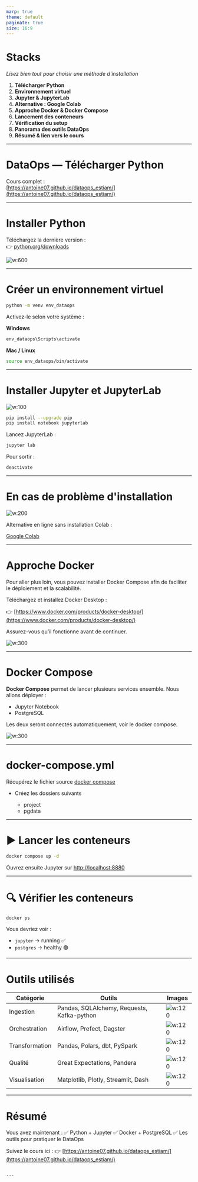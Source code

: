 ```yaml
---
marp: true
theme: default
paginate: true
size: 16:9
---
```


# Stacks

*Lisez bien tout pour choisir une méthode d'installation*

1. **Télécharger Python**
2. **Environnement virtuel**
3. **Jupyter & JupyterLab**
4. **Alternative : Google Colab**
5. **Approche Docker & Docker Compose**
6. **Lancement des conteneurs**
7. **Vérification du setup**
8. **Panorama des outils DataOps**
9. **Résumé & lien vers le cours**

---

# DataOps — Télécharger Python

Cours complet :  
[https://antoine07.github.io/dataops_estiam/](https://antoine07.github.io/dataops_estiam/)

---

# Installer Python

Téléchargez la dernière version :  
👉 [python.org/downloads](https://www.python.org/downloads/)

![w:600](https://www.python.org/static/community_logos/python-logo-master-v3-TM.png)

---

#  Créer un environnement virtuel

```bash
python -m venv env_dataops
````

Activez-le selon votre système :

**Windows**

```bash
env_dataops\Scripts\activate
```

**Mac / Linux**

```bash
source env_dataops/bin/activate
```

---

# Installer Jupyter et JupyterLab

![w:100](https://upload.wikimedia.org/wikipedia/commons/3/38/Jupyter_logo.svg)

```bash
pip install --upgrade pip
pip install notebook jupyterlab
```

Lancez JupyterLab :

```bash
jupyter lab
```

Pour sortir :

```bash
deactivate
```



---

#  En cas de problème d'installation 

![w:200](https://colab.research.google.com/img/colab_favicon_256px.png)

Alternative en ligne sans installation Colab :

[Google Colab](https://colab.research.google.com)



---

#  Approche Docker 

Pour aller plus loin, vous pouvez installer Docker Compose afin de faciliter le déploiement et la scalabilité.

Téléchargez et installez Docker Desktop :

👉 [https://www.docker.com/products/docker-desktop/](https://www.docker.com/products/docker-desktop/)

Assurez-vous qu’il fonctionne avant de continuer.

![w:300](https://www.docker.com/wp-content/uploads/2022/03/Moby-logo.png)

---

#  Docker Compose

**Docker Compose** permet de lancer plusieurs services ensemble.
Nous allons déployer :

- Jupyter Notebook
- PostgreSQL

Les deux seront connectés automatiquement, voir le docker compose.

![w:300](https://docs.docker.com/assets/images/compose-diagram.webp)

---

# docker-compose.yml

Récupérez le fichier source [docker compose](./docker-compose.yaml)

- Créez les dossiers suivants 

    - project
    - pgdata

---

# ▶️ Lancer les conteneurs

```bash
docker compose up -d
```

Ouvrez ensuite Jupyter sur [http://localhost:8880](http://localhost:8880)

---

# 🔍 Vérifier les conteneurs

```bash
docker ps
```

Vous devriez voir :

* `jupyter` → running ✅
* `postgres` → healthy 🟢

---

#  Outils utilisés

| Catégorie      | Outils                                     | Images                                                                                    |
| -------------- | ------------------------------------------ | ----------------------------------------------------------------------------------------- |
| Ingestion      | Pandas, SQLAlchemy, Requests, Kafka-python | ![w:120](https://pandas.pydata.org/static/img/pandas_mark.svg)                            |
| Orchestration  | Airflow, Prefect, Dagster                  | ![w:120](https://airflow.apache.org/images/airflow_logo.png)                              |
| Transformation | Pandas, Polars, dbt, PySpark               | ![w:120](https://www.getdbt.com/ui/img/logos/dbt-logo.svg)                                |
| Qualité        | Great Expectations, Pandera                | ![w:120](https://great-expectations-web-assets.s3.us-east-2.amazonaws.com/logo-long.png)  |
| Visualisation  | Matplotlib, Plotly, Streamlit, Dash        | ![w:120](https://streamlit.io/images/brand/streamlit-logo-primary-colormark-darktext.png) |

---

# Résumé

Vous avez maintenant :
✅ Python + Jupyter
✅ Docker + PostgreSQL
✅ Les outils pour pratiquer le DataOps

Suivez le cours ici :
👉 [https://antoine07.github.io/dataops_estiam/](https://antoine07.github.io/dataops_estiam/)

```

---
